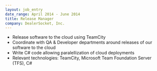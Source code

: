 ```yaml
---
layout: job_entry
date_range: April 2014 - June 2014
title: Release Manager
company: DealerSocket, Inc.
---
```

* Release software to the cloud using TeamCity
* Coordinate with QA & Developer departments around releases of our software to the cloud
* Write C# code allowing paralellization of cloud deployments
* Relevant technologies: TeamCity, Microsoft Team Foundation Server (TFS), C#
